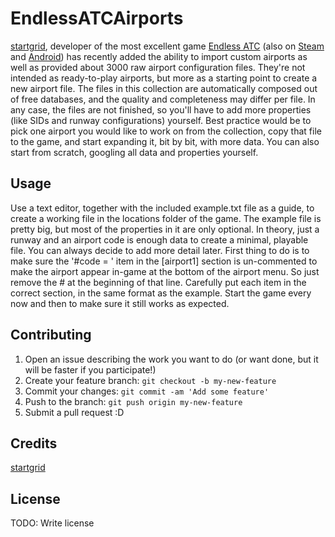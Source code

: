 # EndlessATCAirports
[startgrid](https://startgrid.itch.io/), developer of the most excellent game [Endless ATC](https://startgrid.itch.io/endlessatc) (also on [Steam](http://store.steampowered.com/app/666610/Endless_ATC/) and [Android](https://play.google.com/store/apps/details?id=com.dirgtrats.atcradar)) has recently added the ability to import custom airports as well as provided about 3000 raw airport configuration files. They're not intended as ready-to-play airports, but more as a starting point to create a new airport file. The files in this collection are automatically composed out of free databases, and the quality and completeness may differ per file. In any case, the files are not finished, so you'll have to add more properties (like SIDs and runway configurations) yourself. Best practice would be to pick one airport you would like to work on from the collection, copy that file to the game, and start expanding it, bit by bit, with more data. You can also start from scratch, googling all data and properties yourself.

## Usage
Use a text editor, together with the included example.txt file as a guide, to create a working file in the locations folder of the game. The example file is pretty big, but most of the properties in it are only optional. In theory, just a runway and an airport code is enough data to create a minimal, playable file. You can always decide to add more detail later. First thing to do is to make sure  the '#code = ' item in the [airport1] section is un-commented to make the airport appear in-game at the bottom of the airport menu. So just remove the # at the beginning of that line. Carefully put each item in the correct section, in the same format as the example. Start the game every now and then to make sure it still works as expected.

## Contributing
1. Open an issue describing the work you want to do (or want done, but it will be faster if you participate!)
2. Create your feature branch: `git checkout -b my-new-feature`
3. Commit your changes: `git commit -am 'Add some feature'`
4. Push to the branch: `git push origin my-new-feature`
5. Submit a pull request :D

## Credits
[startgrid](https://startgrid.itch.io/)

## License
TODO: Write license
